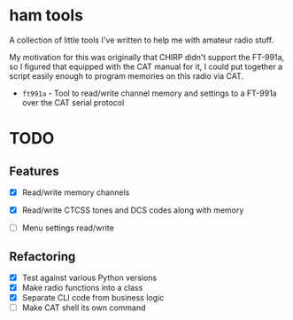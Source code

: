 # ham tools

A collection of little tools I've written to help me with amateur radio stuff.

My motivation for this was originally that CHIRP didn't support the FT-991a, so
I figured that equipped with the CAT manual for it, I could put together a
script easily enough to program memories on this radio via CAT.

* `ft991a` - Tool to read/write channel memory and settings to a FT-991a over the CAT serial protocol


# TODO

## Features
- [x] Read/write memory channels
- [x] Read/write CTCSS tones and DCS codes along with memory
- [ ] Menu settings read/write


## Refactoring

- [x] Test against various Python versions
- [x] Make radio functions into a class
- [x] Separate CLI code from business logic
- [ ] Make CAT shell its own command
